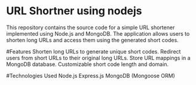 # URL Shortner using nodejs
This repository contains the source code for a simple URL shortener implemented using Node.js and MongoDB. The application allows users to shorten long URLs and access them using the generated short codes.


#Features
Shorten long URLs to generate unique short codes.
Redirect users from short URLs to their original long URLs.
Store URL mappings in a MongoDB database.
Customizable short code length and domain.


#Technologies Used
Node.js
Express.js
MongoDB (Mongoose ORM)